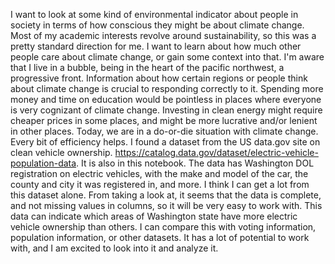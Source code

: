 I want to look at some kind of environmental indicator about people in society in terms of how conscious they might be about climate change. Most of my academic interests revolve around sustainability, so this was a pretty standard direction for me. I want to learn about how much other people care about climate change, or gain some context into that. I'm aware that I live in a bubble, being in the heart of the pacific northwest, a progressive front.
Information about how certain regions or people think about climate change is crucial to responding correctly to it. Spending more money and time on education would be pointless in places where everyone is very cognizant of climate change. Investing in clean energy might require cheaper prices in some places, and might be more lucrative and/or lenient in other places. Today, we are in a do-or-die situation with climate change. Every bit of efficiency helps.
I found a dataset from the US data.gov site on clean vehicle ownership. https://catalog.data.gov/dataset/electric-vehicle-population-data. It is also in this notebook. The data has Washington DOL registration on electric vehicles, with the make and model of the car, the county and city it was registered in, and more.
I think I can get a lot from this dataset alone. From taking a look at, it seems that the data is complete, and not missing values in columns, so it will be very easy to work with.
This data can indicate which areas of Washington state have more electric vehicle ownership than others. I can compare this with voting information, population information, or other datasets. It has a lot of potential to work with, and I am excited to look into it and analyze it.